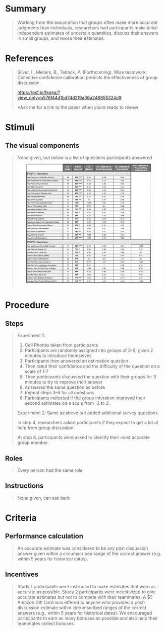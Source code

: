 # Summary
>Working from the assumption that groups often make more accurate judgments than individuals, researchers had participants make initial independent estimates of uncertain quantities, discuss their answers in small groups, and revise their estimates.


# References
>Silver, I., Mellers, B., Tetlock, P. (Forthcoming). Wise teamwork: Collective confidence calibration predicts the effectiveness of group discussion. 
>
> https://osf.io/tkgea/?view_only=b576f44d1bd74d2f9a36a248855324d9
>
> *Ask me for a link to the paper when youre ready to review
# Stimuli
## The visual components
> None given, but below is a list of questions participants answered 
> ![Alt text](/images/Forcasting_w_confidence_questions.jpg)



# Procedure
## Steps
>Experiment 1:
> 1. Cell Phones taken from participants
> 2. Participants are randomly assigned into groups of 3-6; given 2 minutes to introduce themselves
> 3. Participants then answered an estimation question
> 4. Then rated their confidence and the difficulty of the question on a scale of 1-7
> 5. Then participants discussed the question with their groups for 3 minutes to try to improve their answer
> 6. Answered the same question as before
> 7. Repeat steps 3-6 for all questions
> 8. Participants indicated if the group interation improved their second estimates on a scale from -2 to 2.
>
> Experiment 2:
> Same as above but added additional survey questions.
> 
> In step 4, researchers asked participants if they expect to get a lot of help from group discussion.
> 
> At step 8, participants were asked to identify their most accurate group member. 
## Roles 
> Every person had the same role

## Instructions
> None given, can ask barb

# Criteria
## Performance calculation
> An accurate estimate was considered to be any post discussion answer given within a circumscribed range of the correct answer (e.g. within 5 years for historical dates).

## Incentives
> Study 1 participants were instructed to make estimates that were as accurate as possible. Study 2 participants were incentivized to give accurate estimates but not to compete with their teammates: A $5 Amazon Gift Card was offered to anyone who provided a post-discussion estimate within circumscribed ranges of the correct answers (e.g., within 5 years for historical dates). We encouraged participants to earn as many bonuses as possible and also help their teammates collect bonuses.
